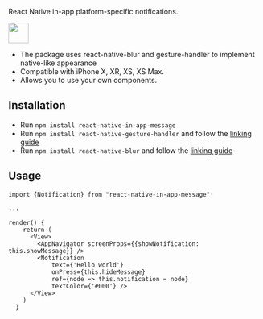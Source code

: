 React Native in-app platform-specific notifications. 

<img src="" width="40" height="40" />

- The package uses react-native-blur and gesture-handler to implement native-like appearance
- Compatible with iPhone X, XR, XS, XS Max.
- Allows you to use your own components.

## Installation

- Run `npm install react-native-in-app-message`
- Run `npm install react-native-gesture-handler` and follow the <a href="https://kmagiera.github.io/react-native-gesture-handler/docs/getting-started.html#installation">linking guide</a>
- Run `npm install react-native-blur` and follow the <a href="https://github.com/react-native-community/react-native-blur#installation">linking guide</a>

## Usage

```
import {Notification} from "react-native-in-app-message";

...

render() {
    return (
      <View>
        <AppNavigator screenProps={{showNotification: this.showMessage}} />
        <Notification 
            text={'Hello world'}
            onPress={this.hideMessage} 
            ref={node => this.notification = node} 
            textColor={'#000'} />
      </View>
    )
  }

```

## 

